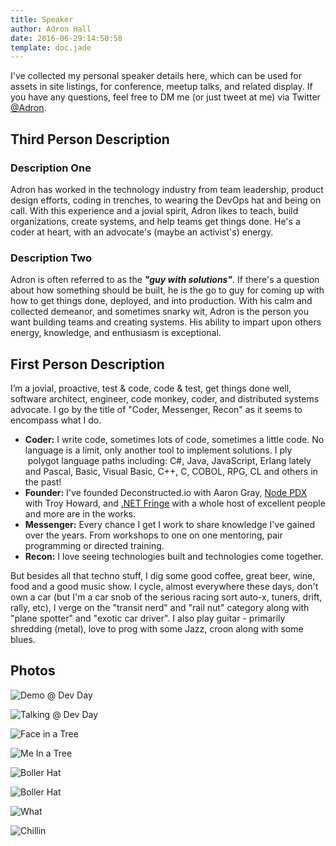 ```yaml
---
title: Speaker
author: Adron Hall
date: 2016-06-29:14:50:58
template: doc.jade
---
```

I've collected my personal speaker details here, which can be used for assets in site listings, for conference, meetup talks, and related display. If you have any questions, feel free to DM me (or just tweet at me) via Twitter [@Adron](https://twitter.com/Adron). 

## Third Person Description

### Description One

Adron has worked in the technology industry from team leadership, product design efforts, coding in trenches, to wearing the DevOps hat and being on call. With this experience and a jovial spirit, Adron likes to teach, build organizations, create systems, and help teams get things done. He's a coder at heart, with an advocate's (maybe an activist's) energy.

### Description Two

Adron is often referred to as the ***"guy with solutions"***. If there's a question about how something should be built, he is the go to guy for coming up with how to get things done, deployed, and into production. With his calm and collected demeanor, and sometimes snarky wit, Adron is the person you want building teams and creating systems. His ability to impart upon others energy, knowledge, and enthusiasm is exceptional.

## First Person Description

I’m a jovial, proactive, test &amp; code, code & test, get things done well, software architect, engineer, code monkey, coder, and distributed systems advocate. I go by the title of "Coder, Messenger, Recon" as it seems to encompass what I do.

* **Coder:** I write code, sometimes lots of code, sometimes a little code. No language is a limit, only another tool to implement solutions. I ply  polygot language paths including: C#, Java, JavaScript, Erlang lately and Pascal, Basic, Visual Basic, C++, C, COBOL, RPG, CL and others in the past! 
* **Founder:** I've founded Deconstructed.io with Aaron Gray, [Node PDX](http://nodepdx.org) with Troy Howard, and [.NET Fringe](http://dotnetfringe.org) with a whole host of excellent people and more are in the works.
* **Messenger:** Every chance I get I work to share knowledge I've gained over the years. From workshops to one on one mentoring, pair programming or directed training. 
* **Recon:** I love seeing technologies built and technologies come together. 

But besides all that techno stuff, I dig some good coffee, great beer, wine, food and a good music show. I cycle, almost everywhere these days, don't own a car (but I'm a car snob of the serious racing sort auto-x, tuners, drift, rally, etc), I verge on the "transit nerd" and "rail nut" category along with "plane spotter" and "exotic car driver". I also play guitar - primarily shredding (metal), love to prog with some Jazz, croon along with some blues.

## Photos

![Demo @ Dev Day](07-demo-at-dev-day.png)

![Talking @ Dev Day](08-talking-at-dev-day.png)

![Face in a Tree](00-face-tree.jpg)

![Me In a Tree](02-in-a-tree.jpg)

![Boller Hat](03-oh-yeah-boller-hat.jpg)

![Boller Hat](04-boller-hat.jpg)

![What](05-what.jpg)

![Chillin](06-chillin.jpg)
